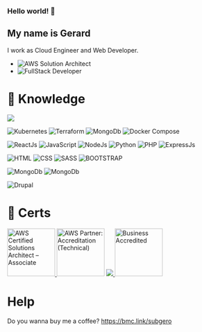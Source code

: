 ### Hello world! 👋


## My name is Gerard

I work as Cloud Engineer and Web Developer.

- ![AWS Solution Architect](https://img.shields.io/badge/-☁️%20Cloud%20Engineer-232F3E?style=flat-square&logo=cloud) 
- ![FullStack Developer](https://img.shields.io/badge/-FullStack%20Developer-232F3E?style=flat-square&logo=javascript) 

# 🤖 Knowledge

![](https://img.shields.io/badge/-AWS%20Services-232F3E?style=flat-square&logo=amazon-aws)

![Kubernetes](https://img.shields.io/badge/Kubernetes-black?style=flat-square&logo=kubernetes)
![Terraform](https://img.shields.io/badge/Terraform-black?style=flat-square&logo=terraform)
![MongoDb](https://img.shields.io/badge/Docker-black?style=flat-square&logo=Docker)
![Docker Compose](https://img.shields.io/badge/-Docker%20Compose-232F3E?style=flat-square&logo=docker-compose) 

![ReactJs](https://img.shields.io/badge/-ReactJs-blue?style=flat-square&logo=react) 
![JavaScript](https://img.shields.io/badge/-JavaScript-black?style=flat-square&logo=javascript) 
![NodeJs](https://img.shields.io/badge/-NodeJs-black?style=flat-square&logo=node.js) 
![Python](https://img.shields.io/badge/-Python-black?style=flat-square&logo=python) 
![PHP](https://img.shields.io/badge/-PHP-black?style=flat-square&logo=php) 
![ExpressJs](https://img.shields.io/badge/-PHP-black?style=flat-square&logo=express) 


![HTML](https://img.shields.io/badge/HTML-orange?style=flat-square&logo=HTML5)
![CSS](https://img.shields.io/badge/-CSS-232F3E?style=flat-square&logo=css3) 
![SASS](https://img.shields.io/badge/-SASS-232F3E?style=flat-square&logo=sass) 
![BOOTSTRAP](https://img.shields.io/badge/-BOOTSTRAP-232F3E?style=flat-square&logo=bootstrap) 

![MongoDb](https://img.shields.io/badge/-MongoDB-black?style=flat-square&logo=MongoDB)
![MongoDb](https://img.shields.io/badge/-MySQL-white?style=flat-square&logo=MySQL) 


![Drupal](https://img.shields.io/badge/Drupal-green?style=flat-square&logo=drupal)


<!--
**subgero/subgero** is a ✨ _special_ ✨ repository because its `README.md` (this file) appears on your GitHub profile.

Here are some ideas to get you started:

- 🔭 I’m currently working on ...
- 🌱 I’m currently learning ...
- 👯 I’m looking to collaborate on ...
- 🤔 I’m looking for help with ...
- 💬 Ask me about ...
- 📫 How to reach me: ...
- 😄 Pronouns: ...
- ⚡ Fun fact: ...
-->

# 🏅 Certs

<a href="https://www.credly.com/earner/earned/share/732e4894-27ee-4767-8380-72f61cb82d6c"><img height="110px" alt="AWS Certified Solutions Architect – Associate" src="https://images.credly.com/size/110x110/images/0e284c3f-5164-4b21-8660-0d84737941bc/image.png"/> </a>
<a href="https://www.credly.com/earner/earned/badge/c34683e9-7742-49eb-ad98-8b8b53a47772"><img height="110px" alt="AWS Partner: Accreditation (Technical)" src="https://images.credly.com/size/110x110/images/81f903ed-c3a1-4f4b-afcd-e03331a5b12c/image.png"/></a>
<a href="https://www.credly.com/earner/earned/badge/71527ff3-ace1-46de-8c52-086f1987e8b7">
<img src="https://images.credly.com/size/110x110/images/ee35f7c5-696e-47ca-895c-960dfba108b3/image.png">
</a>
<a href="https://www.credly.com/earner/earned/badge/1b594b9f-6d2f-47e9-8974-ad5f89076880"><img height="110px" alt="Business Accredited" src="https://images.credly.com/size/110x110/images/7b2c708c-a3e1-4c7f-985c-b6b62a5b1db8/image.png"/></a>

# Help

Do you wanna buy me a coffee? https://bmc.link/subgero
